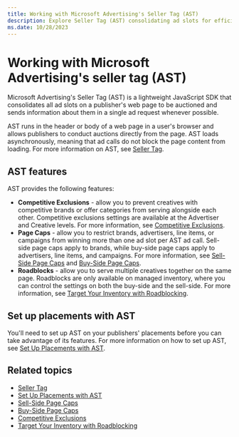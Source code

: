 ```yaml
---
title: Working with Microsoft Advertising's Seller Tag (AST)
description: Explore Seller Tag (AST) consolidating ad slots for efficient auctions. Run this lightweight JavaScript SDK asynchronously.
ms.date: 10/28/2023
---
```


# Working with Microsoft Advertising's seller tag (AST)

Microsoft Advertising's Seller Tag (AST) is a lightweight JavaScript SDK that consolidates all ad slots on a publisher's web page to be auctioned and sends information about them in a single ad request whenever possible.

AST runs in the header or body of a web page in a user's browser and allows publishers to conduct auctions directly from the page. AST loads asynchronously, meaning that ad calls do not block the page content from loading. For more information on AST, see [Seller Tag](../seller-tag/seller-tag.md).

## AST features

AST provides the following features:

- **Competitive Exclusions** - allow you to prevent creatives with competitive brands or offer categories from serving alongside each other. Competitive exclusions settings are available at the Advertiser and Creative levels. For more information, see [Competitive Exclusions](competitive-exclusions.md).
- **Page Caps** - allow you to restrict brands, advertisers, line items, or campaigns from winning more than one ad slot per AST ad call. Sell-side page caps apply to brands, while buy-side page caps apply to advertisers, line items, and campaigns. For more information, see [Sell-Side Page Caps](sell-side-page-caps.md) and [Buy-Side Page Caps](buy-side-page-caps.md).
- **Roadblocks** - allow you to serve multiple creatives together on the same page. Roadblocks are only available on managed inventory, where you can control the settings on both the buy-side and the sell-side. For more information, see [Target Your Inventory with Roadblocking](target-your-inventory-with-roadblocking.md).

## Set up placements with AST

You'll need to set up AST on your publishers' placements before you can take advantage of its features. For more information on how to set up AST, see [Set Up Placements with AST](../seller-tag/set-up-placements-with-ast.md).

## Related topics

- [Seller Tag](../seller-tag/seller-tag.md)
- [Set Up Placements with AST](../seller-tag/set-up-placements-with-ast.md)
- [Sell-Side Page Caps](sell-side-page-caps.md)
- [Buy-Side Page Caps](buy-side-page-caps.md)
- [Competitive Exclusions](competitive-exclusions.md)
- [Target Your Inventory with Roadblocking](target-your-inventory-with-roadblocking.md)